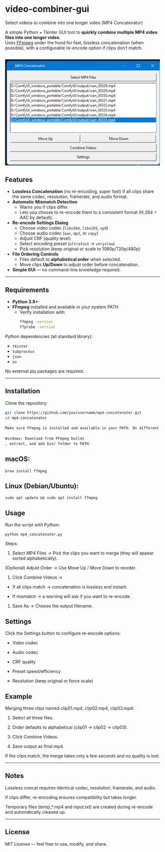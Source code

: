 # video-combiner-gui
Select videos to combine into one longer video (MP4 Concatenator)

A simple Python + Tkinter GUI tool to **quickly combine multiple MP4 video files into one longer video**.  
Uses [FFmpeg](https://ffmpeg.org/) under the hood for fast, lossless concatenation (when possible), with a configurable re-encode option if clips don’t match.

![GUI](GUI.jpg "Title")
---

## Features

- **Lossless Concatenation** (no re-encoding, super fast) if all clips share the same codec, resolution, framerate, and audio format.
- **Automatic Mismatch Detection**  
  - Warns you if clips differ.  
  - Lets you choose to re-encode them to a consistent format (H.264 + AAC by default).  
- **Re-encode Settings Dialog**  
  - Choose video codec (`libx264`, `libx265`, `vp9`)  
  - Choose audio codec (`aac`, `mp3`, or `copy`)  
  - Adjust CRF (quality level)  
  - Select encoding preset (`ultrafast` → `veryslow`)  
  - Pick resolution (keep original or scale to 1080p/720p/480p)  
- **File Ordering Controls**  
  - Files default to **alphabetical order** when selected.  
  - Move clips **Up/Down** to adjust order before concatenation.  
- **Simple GUI** — no command-line knowledge required.

---

## Requirements

- **Python 3.8+**
- **FFmpeg** installed and available in your system PATH  
  - Verify installation with:  
    ```bash
    ffmpeg -version
    ffprobe -version
    ```

Python dependencies (all standard library):
- `tkinter`
- `subprocess`
- `json`
- `os`

No external pip packages are required.

---

## Installation

Clone the repository:

```bash
git clone https://github.com/yourusername/mp4-concatenator.git
cd mp4-concatenator

Make sure FFmpeg is installed and available in your PATH. On different platforms:

Windows: Download from FFmpeg builds
, extract, and add bin/ folder to PATH.
```
## macOS:
```
brew install ffmpeg
```

## Linux (Debian/Ubuntu):
```
sudo apt update && sudo apt install ffmpeg
```

## Usage

Run the script with Python:

```
python mp4_concatenator.py
```

Steps:

1. Select MP4 Files → Pick the clips you want to merge (they will appear sorted alphabetically).

 (Optional) Adjust Order → Use Move Up / Move Down to reorder.

1. Click Combine Videos →

- If all clips match → concatenation is lossless and instant.

- If mismatch → a warning will ask if you want to re-encode.

1. Save As → Choose the output filename.

## Settings

Click the Settings button to configure re-encode options:

- Video codec

- Audio codec

- CRF quality

- Preset speed/efficiency

- Resolution (keep original or force scale)

## Example

Merging three clips named clip01.mp4, clip02.mp4, clip03.mp4:

1. Select all three files.

1. Order defaults to alphabetical (clip01 → clip02 → clip03).

1. Click Combine Videos.

1. Save output as final.mp4.

If the clips match, the merge takes only a few seconds and no quality is lost.

---

## Notes

Lossless concat requires identical codec, resolution, framerate, and audio.

If clips differ, re-encoding ensures compatibility but takes longer.

Temporary files (temp_*.mp4 and input.txt) are created during re-encode and automatically cleaned up.

---
## License

MIT License — feel free to use, modify, and share.
